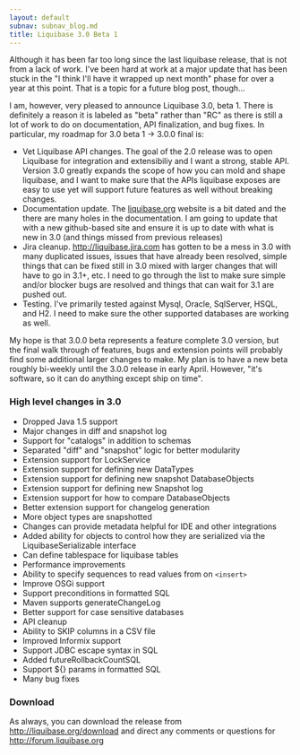 ```yaml
---
layout: default
subnav: subnav_blog.md
title: Liquibase 3.0 Beta 1
---
```



Although it has been far too long since the last liquibase release, that is not from a lack of work. I've been hard at work at a major update that has been stuck in the "I think I'll have it wrapped up next month" phase for over a year at this point. That is a topic for a future blog post, though&hellip;


I am, however, very pleased to announce Liquibase 3.0, beta 1. There is definitely a reason it is labeled as "beta" rather than "RC" as there is still a lot of work to do on documentation, API finalization, and bug fixes. In particular, my roadmap for 3.0 beta 1 -> 3.0.0 final is:


- Vet Liquibase API changes. The goal of the 2.0 release was to open Liquibase for integration and extensibiliy and I want a strong, stable API. Version 3.0 greatly expands the scope of how you can mold and shape liquibase, and I want to make sure that the APIs liquibase exposes are easy to use yet will support future features as well without breaking changes.
- Documentation update. The <a href="http://web.archive.org/web/20130316021822/http://liquibase.org/">liquibase.org</a> website is a bit dated and the there are many holes in the documentation. I am going to update that with a new github-based site and ensure it is up to date with what is new in 3.0 (and things missed from previous releases)
- Jira cleanup. <a href="http://web.archive.org/web/20130316021822/http://liquibase.jira.com/">http://liquibase.jira.com</a> has gotten to be a mess in 3.0 with many duplicated issues, issues that have already been resolved, simple things that can be fixed still in 3.0 mixed with larger changes that will have to go in 3.1+, etc. I need to go through the list to make sure simple and/or blocker bugs are resolved and things that can wait for 3.1 are pushed out.
- Testing. I've primarily tested against Mysql, Oracle, SqlServer, HSQL, and H2. I need to make sure the other supported databases are working as well.



My hope is that 3.0.0 beta represents a feature complete 3.0 version, but the final walk through of features, bugs and extension points will probably find some additional larger changes to make. My plan is to have a new beta roughly bi-weekly until the 3.0.0 release in early April. However, "it's software, so it can do anything except ship on time".

### High level changes in 3.0


- Dropped Java 1.5 support
- Major changes in diff and snapshot log
- Support for "catalogs" in addition to schemas
- Separated "diff" and "snapshot" logic for better modularity
- Extension support for LockService
- Extension support for defining new DataTypes
- Extension support for defining new snapshot DatabaseObjects
- Extension support for defining new Snapshot log
- Extension support for how to compare DatabaseObjects
- Better extension support for changelog generation
- More object types are snapshotted
- Changes can provide metadata helpful for IDE and other integrations
- Added ability for objects to control how they are serialized via the LiquibaseSerializable interface
- Can define tablespace for liquibase tables
- Performance improvements
- Ability to specify sequences to read values from on `<insert>`
- Improve OSGi support
- Support preconditions in formatted SQL
- Maven supports generateChangeLog
- Better support for case sensitive databases
- API cleanup
- Ability to SKIP columns in a CSV file
- Improved Informix support
- Support JDBC escape syntax in SQL
- Added futureRollbackCountSQL
- Support ${} params in formatted SQL
- Many bug fixes

### Download

As always, you can download the release from <a href="http://web.archive.org/web/20130316021822/http://liquibase.org/download">http://liquibase.org/download</a> and direct any comments or questions for <a href="http://web.archive.org/web/20130316021822/http://forum.liquibase.org/">http://forum.liquibase.org</a>
